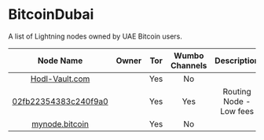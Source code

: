 # BitcoinDubai

A list of Lightning nodes owned by UAE Bitcoin users.

| Node Name   | Owner   | Tor   | Wumbo Channels | Description |
| :---------: |:------: | :---: | :------------: | :---------: |
| [Hodl-Vault.com](https://amboss.space/node/0360bc4341bc996835a120ccd258ae8f4901872096845e3cf5941ce35217d0c989) |  | Yes | No |  |
| [02fb22354383c240f9a0](https://amboss.space/node/02fb22354383c240f9a04b194d610186cdec1045d961cb7989f254cb7c96498ab5) |  | Yes | Yes | Routing Node - Low fees |
| [mynode.bitcoin](https://amboss.space/node/0261c9945ae5fda91fb2fdb0577a4008fcab4ce0921a0319590b35f192581646af) |  | Yes | No |  |
